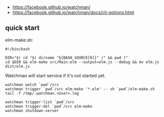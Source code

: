 - https://facebook.github.io/watchman/
- https://facebook.github.io/watchman/docs/cli-options.html

## quick start

elm-make.sh:

```shell
#!/bin/bash

DIR="$( cd "$( dirname "${BASH_SOURCE[0]}" )" && pwd )"
cd $DIR && elm-make src/Main.elm --output=elm.js --debug && mv elm.js dist/elm.js
```

Watchman will start service if it's not started yet.

```shell
watchman watch `pwd`/src
watchman trigger `pwd`/src elm-make '*.elm' -- sh `pwd`/elm-make.sh
tail -f /tmp/.watchman.<User>.log
```

```shell
watchman trigger-list `pwd`/src
watchman trigger-del `pwd`/src elm-make
watchman shutdown-server
```

